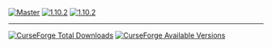 [![Master](https://img.shields.io/badge/-Master-orange.svg?style=flat-square)](https://github.com/GalliCraft/La-Prison-Mod/tree/master)
[![1.10.2](https://img.shields.io/badge/-1.7.10-lightgrey.svg?style=flat-square)](https://github.com/GalliCraft/La-Prison-Mod/tree/1.7.10)
[![1.10.2](https://img.shields.io/badge/-1.10.2-lightgrey.svg?style=flat-square)](https://github.com/GalliCraft/La-Prison-Mod/tree/1.10.2)

---
[![CurseForge Total Downloads](http://cf.way2muchnoise.eu/full_la-prison_downloads.svg)](https://minecraft.curseforge.com/projects/la-prison)
[![CurseForge Available Versions](http://cf.way2muchnoise.eu/versions/For%20MC_la-prison_all.svg)](https://minecraft.curseforge.com/projects/la-prison)
